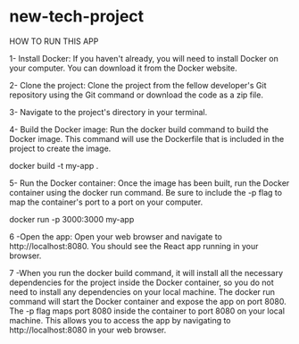 # new-tech-project

HOW TO RUN THIS APP

1- Install Docker: If you haven't already, you will need to install Docker on your computer. You can download it from the Docker website.

2- Clone the project: Clone the project from the fellow developer's Git repository using the Git command or download the code as a zip file.

3- Navigate to the project's directory in your terminal.

4- Build the Docker image: Run the docker build command to build the Docker image. This command will use the Dockerfile that is included in the project to create the image.

docker build -t my-app .


5- Run the Docker container: Once the image has been built, run the Docker container using the docker run command. Be sure to include the -p flag to map the container's port to a port on your computer.

docker run -p 3000:3000 my-app


6 -Open the app: Open your web browser and navigate to http://localhost:8080. You should see the React app running in your browser.

7 -When you run the docker build command, it will install all the necessary dependencies for the project inside the Docker container, so you do not need to install any dependencies on your local machine. The docker run command will start the Docker container and expose the app on port 8080. The -p flag maps port 8080 inside the container to port 8080 on your local machine. This allows you to access the app by navigating to http://localhost:8080 in your web browser.
